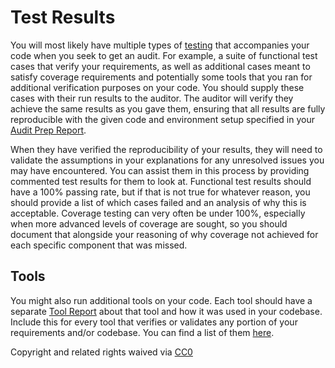 # Test Results

You will most likely have multiple types of [testing](../development/testing.md) that accompanies your code when you seek to get an audit. For example, a suite of functional test cases that verify your requirements, as well as additional cases meant to satisfy coverage requirements and potentially some tools that you ran for additional verification purposes on your code. You should supply these cases with their run results to the auditor. The auditor will verify they achieve the same results as you gave them, ensuring that all results are fully reproducible with the given code and environment setup specified in your [Audit Prep Report](audit-prep-report.md).

When they have verified the reproducibility of your results, they will need to validate the assumptions in your explanations for any unresolved issues you may have encountered. You can assist them in this process by providing commented test results for them to look at. Functional test results should have a 100% passing rate, but if that is not true for whatever reason, you should provide a list of which cases failed and an analysis of why this is acceptable. Coverage testing can very often be under 100%, especially when more advanced levels of coverage are sought, so you should document that alongside your reasoning of why coverage not achieved for each specific component that was missed.

## Tools

You might also run additional tools on your code. Each tool should have a separate [Tool Report](../tools/tool-reports.md) about that tool and how it was used in your codebase. Include this for every tool that verifies or validates any portion of your requirements and/or codebase. You can find a list of them [here](../tools/existing-tools.md).

Copyright and related rights waived via [CC0](https://creativecommons.org/publicdomain/zero/1.0/)


